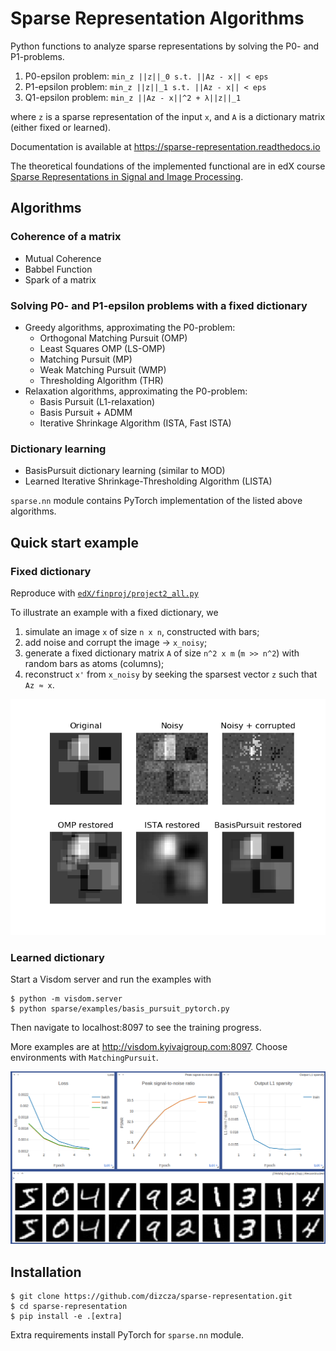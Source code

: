 # Sparse Representation Algorithms

Python functions to analyze sparse representations by solving the P0- and P1-problems.

1. P0-epsilon problem: `min_z ||z||_0 s.t. ||Az - x|| < eps`
2. P1-epsilon problem: `min_z ||z||_1 s.t. ||Az - x|| < eps`
3. Q1-epsilon problem: `min_z ||Az - x||^2 + λ||z||_1`

where `z` is a sparse representation of the input `x`, and `A` is a dictionary matrix (either fixed or learned).

Documentation is available at https://sparse-representation.readthedocs.io

The theoretical foundations of the implemented functional are in edX course
[Sparse Representations in Signal and Image Processing](
https://courses.edx.org/courses/course-v1:IsraelX+236862.1x+3T2019/course/).


## Algorithms

### Coherence of a matrix

* Mutual Coherence
* Babbel Function
* Spark of a matrix


### Solving P0- and P1-epsilon problems with a fixed dictionary

* Greedy algorithms, approximating the P0-problem:
    * Orthogonal Matching Pursuit (OMP)
    * Least Squares OMP (LS-OMP)
    * Matching Pursuit (MP)
    * Weak Matching Pursuit (WMP)
    * Thresholding Algorithm (THR)
* Relaxation algorithms, approximating the P0-problem:
    * Basis Pursuit (L1-relaxation)
    * Basis Pursuit + ADMM
    * Iterative Shrinkage Algorithm (ISTA, Fast ISTA)


### Dictionary learning

* BasisPursuit dictionary learning (similar to MOD)  
* Learned Iterative Shrinkage-Thresholding Algorithm (LISTA)

`sparse.nn` module contains PyTorch implementation of the listed above algorithms.

## Quick start example

### Fixed dictionary

Reproduce with [`edX/finproj/project2_all.py`](edX/finproj/project2_all.py)

To illustrate an example with a fixed dictionary, we 

1) simulate an image `x` of size `n x n`, constructed with bars;
2) add noise and corrupt the image -> `x_noisy`;
3) generate a fixed dictionary matrix `A` of size `n^2 x m` (`m >> n^2`) with random bars as atoms (columns);
4) reconstruct `x'` from `x_noisy` by seeking the sparsest vector `z` such that `Az ≈ x`.

![](edX/finproj/report/reconstructed.png)

### Learned dictionary

Start a Visdom server and run the examples with

```
$ python -m visdom.server
$ python sparse/examples/basis_pursuit_pytorch.py
```

Then navigate to localhost:8097 to see the training progress.

More examples are at http://visdom.kyivaigroup.com:8097. Choose environments with `MatchingPursuit`.

![](images/MP_screenshot.png)


## Installation

```
$ git clone https://github.com/dizcza/sparse-representation.git
$ cd sparse-representation
$ pip install -e .[extra]
```

Extra requirements install PyTorch for `sparse.nn` module.
